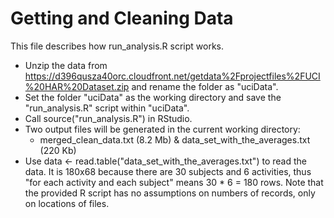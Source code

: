 Getting and Cleaning Data 
==========================
This file describes how run_analysis.R script works.
* Unzip the data from https://d396qusza40orc.cloudfront.net/getdata%2Fprojectfiles%2FUCI%20HAR%20Dataset.zip and rename the folder as "uciData".
* Set the folder "uciData" as the working directory and save the "run_analysis.R" script within "uciData".
* Call source("run_analysis.R") in RStudio. 
* Two output files will be generated in the current working directory:
  - merged_clean_data.txt (8.2 Mb) & data_set_with_the_averages.txt (220 Kb)
* Use data <- read.table("data_set_with_the_averages.txt") to read the data. It is 180x68 because there are 30 subjects and 6 activities, thus "for each activity and each subject" means 30 * 6 = 180 rows. Note that the provided R script has no assumptions on numbers of records, only on locations of files.